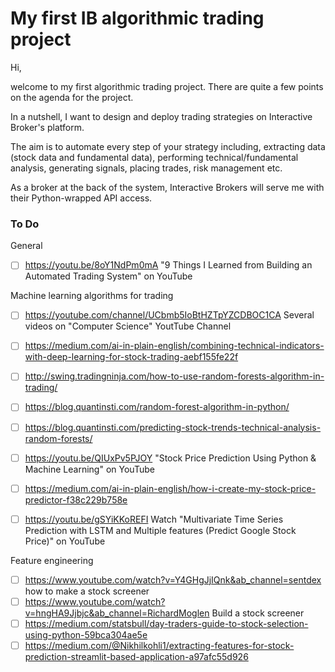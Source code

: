# My first IB algorithmic trading project

Hi,

welcome to my first algorithmic trading project. There are quite a few points on the agenda for the project.

In a nutshell, I want to design and deploy trading strategies on Interactive Broker's platform. 

The aim is to automate every step of your strategy including, extracting data (stock data and fundamental data), performing technical/fundamental analysis, generating signals, placing trades, risk management etc. 

As a broker at the back of the system, Interactive Brokers will serve me with their Python-wrapped API access.

### To Do

General

- [ ] https://youtu.be/8oY1NdPm0mA "9 Things I Learned from Building an Automated Trading System" on YouTube

Machine learning algorithms for trading

- [ ] https://youtube.com/channel/UCbmb5IoBtHZTpYZCDBOC1CA Several videos on  "Computer Science" YoutTube Channel
- [ ] https://medium.com/ai-in-plain-english/combining-technical-indicators-with-deep-learning-for-stock-trading-aebf155fe22f
- [ ] http://swing.tradingninja.com/how-to-use-random-forests-algorithm-in-trading/
- [ ] https://blog.quantinsti.com/random-forest-algorithm-in-python/
- [ ] https://blog.quantinsti.com/predicting-stock-trends-technical-analysis-random-forests/
- [ ] https://youtu.be/QIUxPv5PJOY "Stock Price Prediction Using Python & Machine Learning" on YouTube
- [ ] https://medium.com/ai-in-plain-english/how-i-create-my-stock-price-predictor-f38c229b758e
- [ ] https://youtu.be/gSYiKKoREFI Watch "Multivariate Time Series Prediction with LSTM and Multiple features (Predict Google Stock Price)" on YouTube


Feature engineering

- [ ] https://www.youtube.com/watch?v=Y4GHgJjIQnk&ab_channel=sentdex how to make a stock screener
- [ ] https://www.youtube.com/watch?v=hngHA9Jjbjc&ab_channel=RichardMoglen Build a stock screener
- [ ] https://medium.com/statsbull/day-traders-guide-to-stock-selection-using-python-59bca304ae5e
- [ ] https://medium.com/@Nikhilkohli1/extracting-features-for-stock-prediction-streamlit-based-application-a97afc55d926
